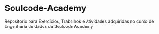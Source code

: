 # Soulcode-Academy
Repositorio para Exercícios, Trabalhos e Atividades adquiridas no curso de Engenharia de dados da Soulcode Academy
